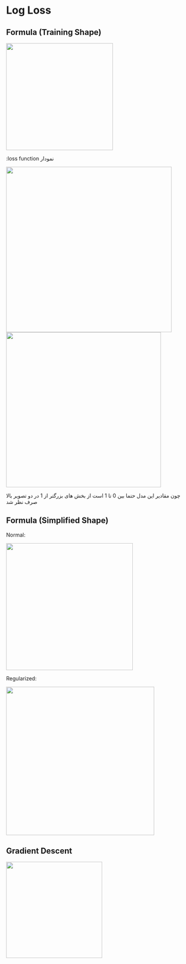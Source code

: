 # Log Loss

## Formula (Training Shape)

<img src="image1.png" style="width:3.00642in" />

<span dir="rtl">نمودار loss function:</span>

<img src="image5.png" style="width:4.66298in" />

<img src="image6.png" style="width:4.36252in" />

<span dir="rtl">چون مقادیر این مدل حتما بین 0 تا 1 است از بخش های بزرگتر از 1 در دو تصویر بالا صرف نظر شد</span>

## Formula (Simplified Shape)

Normal:

<img src="image3.png" style="width:3.57803in" />

Regularized:

<img src="image4.jpg" style="width:4.17785in" />

## Gradient Descent

<img src="image2.png" style="width:2.70486in" />
